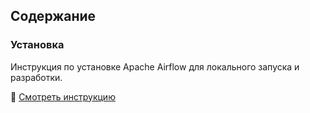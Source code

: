## Содержание

### Установка 

Инструкция по установке Apache Airflow для локального запуска и разработки.

🔗 [Смотреть инструкцию](https://github.com/erohin94/Data-Engineer/tree/main/Airflow/%D0%A3%D1%81%D1%82%D0%B0%D0%BD%D0%BE%D0%B2%D0%BA%D0%B0)



